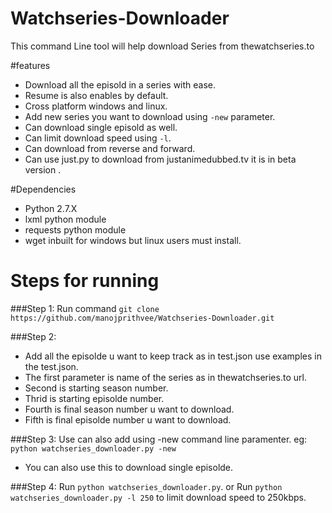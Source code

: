 # Watchseries-Downloader

This command Line tool will help download Series from thewatchseries.to

#features
  - Download all the episold in a series with ease.
  - Resume is also enables by default.
  - Cross platform windows and linux.
  - Add new series you want to download using `-new` parameter.
  - Can download single episold as well.
  - Can limit download speed using `-l`.
  - Can download from reverse and forward.
  - Can use just.py to download from justanimedubbed.tv it is in beta version .

#Dependencies
  - Python 2.7.X
  - lxml python module
  - requests python module
  - wget inbuilt for windows but linux users must install.

# Steps for running
###Step 1:
Run command `git clone https://github.com/manojprithvee/Watchseries-Downloader.git`

###Step 2: 
 - Add all the episolde u want to keep track as in test.json use examples in the test.json.
 - The first parameter is name of the series as in thewatchseries.to url.
 - Second is starting season number.
 - Thrid is starting episolde number.
 - Fourth is final season number u want to download.
 - Fifth is final episolde number u want to download.

###Step 3:
Use can also add using -new command line paramenter.
eg:
`python watchseries_downloader.py -new`
 - You can also use this to download single episolde.

###Step 4:
Run `python watchseries_downloader.py`.
or 
Run `python watchseries_downloader.py -l 250` to limit download speed to 250kbps.

